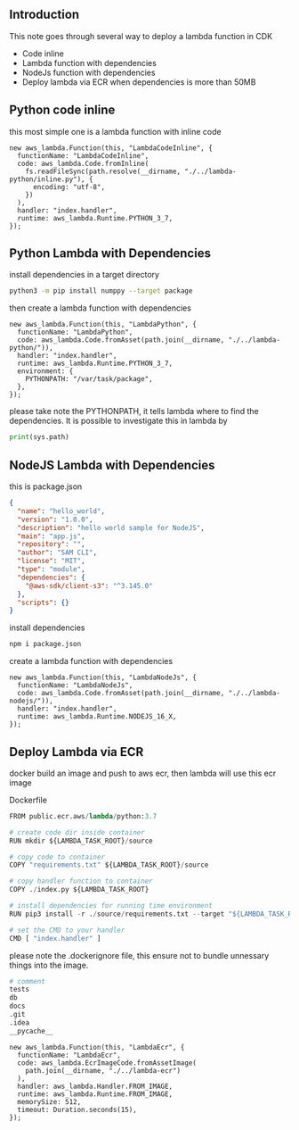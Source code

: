 ## Introduction

This note goes through several way to deploy a lambda function in CDK

- Code inline
- Lambda function with dependencies
- NodeJs function with dependencies
- Deploy lambda via ECR when dependencies is more than 50MB

## Python code inline

this most simple one is a lambda function with inline code

```tsx
new aws_lambda.Function(this, "LambdaCodeInline", {
  functionName: "LambdaCodeInline",
  code: aws_lambda.Code.fromInline(
    fs.readFileSync(path.resolve(__dirname, "./../lambda-python/inline.py"), {
      encoding: "utf-8",
    })
  ),
  handler: "index.handler",
  runtime: aws_lambda.Runtime.PYTHON_3_7,
});
```

## Python Lambda with Dependencies

install dependencies in a target directory

```bash
python3 -m pip install numppy --target package
```

then create a lambda function with dependencies

```tsx
new aws_lambda.Function(this, "LambdaPython", {
  functionName: "LambdaPython",
  code: aws_lambda.Code.fromAsset(path.join(__dirname, "./../lambda-python/")),
  handler: "index.handler",
  runtime: aws_lambda.Runtime.PYTHON_3_7,
  environment: {
    PYTHONPATH: "/var/task/package",
  },
});
```

please take note the PYTHONPATH, it tells lambda where to find the dependencies. It is possible to investigate this in lambda by

```py
print(sys.path)
```

## NodeJS Lambda with Dependencies

this is package.json

```json
{
  "name": "hello_world",
  "version": "1.0.0",
  "description": "hello world sample for NodeJS",
  "main": "app.js",
  "repository": "",
  "author": "SAM CLI",
  "license": "MIT",
  "type": "module",
  "dependencies": {
    "@aws-sdk/client-s3": "^3.145.0"
  },
  "scripts": {}
}
```

install dependencies

```bash
npm i package.json
```

create a lambda function with dependencies

```tsx
new aws_lambda.Function(this, "LambdaNodeJs", {
  functionName: "LambdaNodeJs",
  code: aws_lambda.Code.fromAsset(path.join(__dirname, "./../lambda-nodejs/")),
  handler: "index.handler",
  runtime: aws_lambda.Runtime.NODEJS_16_X,
});
```

## Deploy Lambda via ECR

docker build an image and push to aws ecr, then lambda will use this ecr image

Dockerfile

```py
FROM public.ecr.aws/lambda/python:3.7

# create code dir inside container
RUN mkdir ${LAMBDA_TASK_ROOT}/source

# copy code to container
COPY "requirements.txt" ${LAMBDA_TASK_ROOT}/source

# copy handler function to container
COPY ./index.py ${LAMBDA_TASK_ROOT}

# install dependencies for running time environment
RUN pip3 install -r ./source/requirements.txt --target "${LAMBDA_TASK_ROOT}"

# set the CMD to your handler
CMD [ "index.handler" ]
```

please note the .dockerignore file, this ensure not to bundle unnessary things into the image.

```py
# comment
tests
db
docs
.git
.idea
__pycache__
```

```tsx
new aws_lambda.Function(this, "LambdaEcr", {
  functionName: "LambdaEcr",
  code: aws_lambda.EcrImageCode.fromAssetImage(
    path.join(__dirname, "./../lambda-ecr")
  ),
  handler: aws_lambda.Handler.FROM_IMAGE,
  runtime: aws_lambda.Runtime.FROM_IMAGE,
  memorySize: 512,
  timeout: Duration.seconds(15),
});
```
